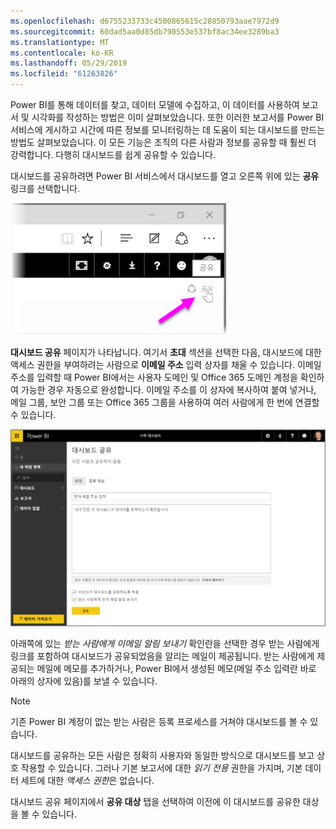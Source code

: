 ```yaml
---
ms.openlocfilehash: d6755233733c4500865615c28850793aae7972d9
ms.sourcegitcommit: 60dad5aa0d85db790553e537bf8ac34ee3289ba3
ms.translationtype: MT
ms.contentlocale: ko-KR
ms.lasthandoff: 05/29/2019
ms.locfileid: "61263826"
---
```

Power BI를 통해 데이터를 찾고, 데이터 모델에 수집하고, 이 데이터를 사용하여 보고서 및 시각화를 작성하는 방법은 이미 살펴보았습니다. 또한 이러한 보고서를 Power BI 서비스에 게시하고 시간에 따른 정보를 모니터링하는 데 도움이 되는 대시보드를 만드는 방법도 살펴보았습니다. 이 모든 기능은 조직의 다른 사람과 정보를 공유할 때 훨씬 더 강력합니다. 다행히 대시보드를 쉽게 공유할 수 있습니다.

대시보드를 공유하려면 Power BI 서비스에서 대시보드를 열고 오른쪽 위에 있는 **공유** 링크를 선택합니다.

![](media/4-4-share-dashboards/4-4_1.png)

**대시보드 공유** 페이지가 나타납니다. 여기서 **초대** 섹션을 선택한 다음, 대시보드에 대한 액세스 권한을 부여하려는 사람으로 **이메일 주소** 입력 상자를 채울 수 있습니다. 이메일 주소를 입력할 때 Power BI에서는 사용자 도메인 및 Office 365 도메인 계정을 확인하여 가능한 경우 자동으로 완성합니다. 이메일 주소를 이 상자에 복사하여 붙여 넣거나, 메일 그룹, 보안 그룹 또는 Office 365 그룹을 사용하여 여러 사람에게 한 번에 연결할 수 있습니다.

![](media/4-4-share-dashboards/4-4_2.png)

아래쪽에 있는 *받는 사람에게 이메일 알림 보내기* 확인란을 선택한 경우 받는 사람에게 링크를 포함하여 대시보드가 공유되었음을 알리는 메일이 제공됩니다. 받는 사람에게 제공되는 메일에 메모를 추가하거나, Power BI에서 생성된 메모(메일 주소 입력란 바로 아래의 상자에 있음)를 보낼 수 있습니다.

>[!NOTE]
>기존 Power BI 계정이 없는 받는 사람은 등록 프로세스를 거쳐야 대시보드를 볼 수 있습니다.
> 
> 

대시보드를 공유하는 모든 사람은 정확히 사용자와 동일한 방식으로 대시보드를 보고 상호 작용할 수 있습니다. 그러나 기본 보고서에 대한 *읽기 전용* 권한을 가지며, 기본 데이터 세트에 대한 *액세스 권한*은 없습니다.

대시보드 공유 페이지에서 **공유 대상** 탭을 선택하여 이전에 이 대시보드를 공유한 대상을 볼 수 있습니다.

